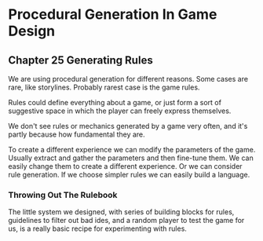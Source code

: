 # Procedural Generation In Game Design

## Chapter 25 Generating Rules

We are using procedural generation for different reasons. Some cases are rare, like storylines. Probably rarest case is the game rules.

Rules could define everything about a game, or just form a sort of suggestive space in which the player can freely express themselves.

We don't see rules or mechanics generated by a game very often, and it's partly because how fundamental they are.

To create a different experience we can modify the parameters of the game. Usually extract and gather the parameters and then fine-tune them. We can easily change them to create a different experience. Or we can consider rule generation. If we choose simpler rules we can easily build a language.

### Throwing Out The Rulebook

The little system we designed, with series of building blocks for rules, guidelines to filter out bad ides, and a random player to test the game for us, is a really basic recipe for experimenting with rules.

